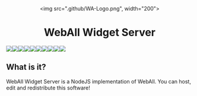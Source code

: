   <div align="center" style="margin-top: 30px;">
    <img src=".github/WA-Logo.png", width="200">
</div>

<p align="center">
    <h1 align="center">WebAll Widget Server</h1>
    <p align="center" style="display: flex;">
        <img src="https://img.shields.io/github/contributors/WebAll-Accessibility/WebAll-Widget-Server.svg?style=flat-square">
        <img src="https://github.com/WebAll-Accessibility/WebAll-Widget-Server/graphs/contributors">
        <img src="https://img.shields.io/github/forks/WebAll-Accessibility/WebAll-Widget-Server.svg?style=flat-square">
        <img src="https://github.com/WebAll-Accessibility/WebAll-Widget-Server/network/members">
        <img src="https://img.shields.io/github/stars/WebAll-Accessibility/WebAll-Widget-Server.svg?style=flat-square">
        <img src="https://github.com/WebAll-Accessibility/WebAll-Widget-Server/stargazers">
        <img src="https://img.shields.io/github/issues/WebAll-Accessibility/WebAll-Widget-Server.svg?style=flat-square">
        <img src="https://github.com/WebAll-Accessibility/WebAll-Widget-Server/issues">
        <img src="https://img.shields.io/github/license/WebAll-Accessibility/WebAll-Widget-Server.svg?style=flat-square">
        <img src="https://github.com/WebAll-Accessibility/WebAll-Widget-Server/blob/master/LICENSE">
    </p>
</p>

## What is it?
WebAll Widget Server is a NodeJS implementation of WebAll. You can host, edit and redistribute this software!


